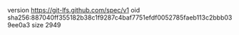 version https://git-lfs.github.com/spec/v1
oid sha256:887040ff355182b38c1f9287c4baf7751efdf0052785faeb113c2bbb039ee0a3
size 2949
